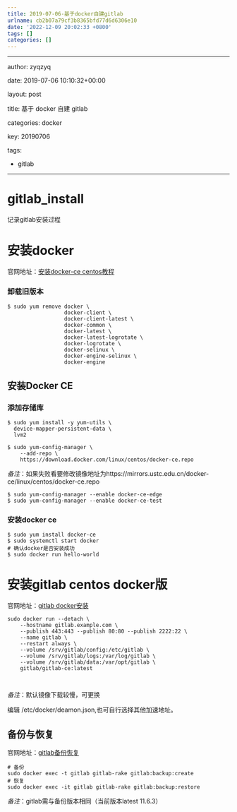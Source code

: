 ```yaml
---
title: 2019-07-06-基于docker自建gitlab
urlname: cb2b07a79cf3b8365bfd77d6d6306e10
date: '2022-12-09 20:02:33 +0800'
tags: []
categories: []
---
```


<hr />
<p>author: zyqzyq

date: 2019-07-06 10:10:32+00:00

layout: post

title: 基于 docker 自建 gitlab

categories: docker

key: 20190706

tags:</p>

<ul>
<li>gitlab</li>
</ul>
<hr />
<h1>gitlab_install</h1>
<p>记录gitlab安装过程</p>
<h1>安装docker</h1>
<p>官网地址：<a href="https://docs.docker.com/install/linux/docker-ce/centos/" target="_blank">安装docker-ce centos教程</a></p>
<h3>卸载旧版本</h3>
<pre><code>$ sudo yum remove docker \
                  docker-client \
                  docker-client-latest \
                  docker-common \
                  docker-latest \
                  docker-latest-logrotate \
                  docker-logrotate \
                  docker-selinux \
                  docker-engine-selinux \
                  docker-engine
</code></pre>
<h2>安装Docker CE</h2>
<h3>添加存储库</h3>
<pre><code>$ sudo yum install -y yum-utils \
  device-mapper-persistent-data \
  lvm2
</code></pre>
<pre><code>$ sudo yum-config-manager \
    --add-repo \
    https://download.docker.com/linux/centos/docker-ce.repo
</code></pre>
<p><em>备注</em>：如果失败看要修改镜像地址为https://mirrors.ustc.edu.cn/docker-ce/linux/centos/docker-ce.repo</p>
<pre><code>$ sudo yum-config-manager --enable docker-ce-edge
$ sudo yum-config-manager --enable docker-ce-test
</code></pre>
<h3>安装docker ce</h3>
<pre><code>$ sudo yum install docker-ce
$ sudo systemctl start docker
# 确认docker是否安装成功
$ sudo docker run hello-world
</code></pre>
<h1>安装gitlab centos docker版</h1>
<p>官网地址：<a href="https:_docs.gitlab.com_omnibus_docker_readme" target="_blank">gitlab docker安装</a></p>
<pre><code>sudo docker run --detach \
	--hostname gitlab.example.com \
	--publish 443:443 --publish 80:80 --publish 2222:22 \
	--name gitlab \
	--restart always \
	--volume /srv/gitlab/config:/etc/gitlab \
	--volume /srv/gitlab/logs:/var/log/gitlab \
	--volume /srv/gitlab/data:/var/opt/gitlab \
	gitlab/gitlab-ce:latest

</code></pre>

<p><em>备注</em>：默认镜像下载较慢，可更换</p>
<p>编辑 /etc/docker/deamon.json,也可自行选择其他加速地址。</p>
<h2>备份与恢复</h2>
<p>官网地址：<a href="https:_docs.gitlab.com_ce_raketasks_backup_restore" target="_blank">gitlab备份恢复</a></p>
<pre><code># 备份
sudo docker exec -t gitlab gitlab-rake gitlab:backup:create
# 恢复
sudo docker exec -it gitlab gitlab-rake gitlab:backup:restore
</code></pre>
<p><em>备注</em>：gitlab需与备份版本相同（当前版本latest 11.6.3）</p>
